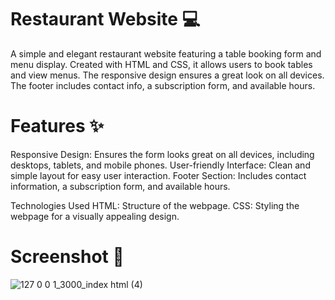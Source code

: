# Restaurant Website 💻
A simple and elegant restaurant website featuring a table booking form and menu display. Created with HTML and CSS, it allows users to book tables and view menus. The responsive design ensures a great look on all devices. The footer includes contact info, a subscription form, and available hours.

# Features ✨
Responsive Design: Ensures the form looks great on all devices, including desktops, tablets, and mobile phones. User-friendly Interface: Clean and simple layout for easy user interaction. Footer Section: Includes contact information, a subscription form, and available hours.

Technologies Used HTML: Structure of the webpage. CSS: Styling the webpage for a visually appealing design.

# Screenshot 📜


![127 0 0 1_3000_index html (4)](https://github.com/pinarj/ResturantWebsite/assets/94969516/8095d6f4-9cba-417f-82f2-01e9e137b4c8)
